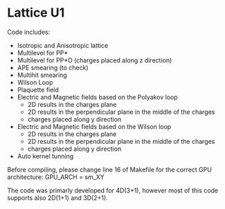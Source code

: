 # Lattice U1

Code includes:
- Isotropic and Anisotropic lattice
- Multilevel for PP*
- Multilevel for PP*O (charges placed along z direction)
- APE smearing (to check)
- Multihit smearing
- Wilson Loop
- Plaquette field
- Electric and Magnetic fields based on the Polyakov loop
  - 2D results in the charges plane
  - 2D results in the perpendicular plane in the middle of the charges
  - charges placed along y direction
- Electric and Magnetic fields based on the Wilson loop
  - 2D results in the charges plane
  - 2D results in the perpendicular plane in the middle of the charges
  - charges placed along y direction
- Auto kernel tunning

Before compiling, please change line 16 of Makefile for the correct GPU architecture:
GPU_ARCH = sm_XY

The code was primarly developed for 4D(3+1), however most of this code supports also 2D(1+1) and 3D(2+1).
